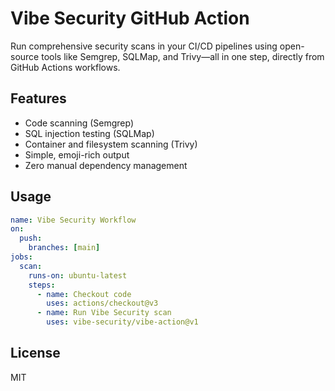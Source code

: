 # Vibe Security GitHub Action

Run comprehensive security scans in your CI/CD pipelines using open-source tools like Semgrep, SQLMap, and Trivy—all in one step, directly from GitHub Actions workflows.

## Features
- Code scanning (Semgrep)
- SQL injection testing (SQLMap)
- Container and filesystem scanning (Trivy)
- Simple, emoji-rich output
- Zero manual dependency management

## Usage
```yaml
name: Vibe Security Workflow
on:
  push:
    branches: [main]
jobs:
  scan:
    runs-on: ubuntu-latest
    steps:
      - name: Checkout code
        uses: actions/checkout@v3
      - name: Run Vibe Security scan
        uses: vibe-security/vibe-action@v1
```

## License
MIT
